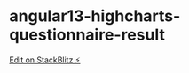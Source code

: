 # angular13-highcharts-questionnaire-result

[Edit on StackBlitz ⚡️](https://stackblitz.com/edit/angular13-highcharts-k2njko)